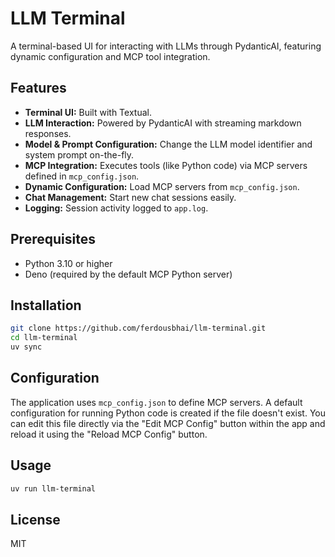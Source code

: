 # LLM Terminal

A terminal-based UI for interacting with LLMs through PydanticAI, featuring dynamic configuration and MCP tool integration.

## Features

- **Terminal UI:** Built with Textual.
- **LLM Interaction:** Powered by PydanticAI with streaming markdown responses.
- **Model & Prompt Configuration:** Change the LLM model identifier and system prompt on-the-fly.
- **MCP Integration:** Executes tools (like Python code) via MCP servers defined in `mcp_config.json`.
- **Dynamic Configuration:** Load MCP servers from `mcp_config.json`.
- **Chat Management:** Start new chat sessions easily.
- **Logging:** Session activity logged to `app.log`.

## Prerequisites

- Python 3.10 or higher
- Deno (required by the default MCP Python server)

## Installation

```bash
git clone https://github.com/ferdousbhai/llm-terminal.git
cd llm-terminal
uv sync
```

## Configuration

The application uses `mcp_config.json` to define MCP servers. A default configuration for running Python code is created if the file doesn't exist. You can edit this file directly via the "Edit MCP Config" button within the app and reload it using the "Reload MCP Config" button.

## Usage

```bash
uv run llm-terminal
```

## License

MIT
